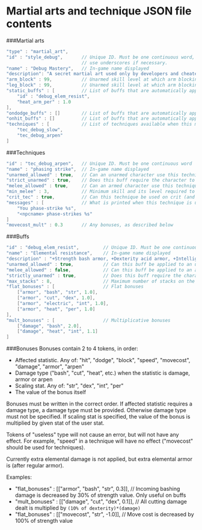 # Martial arts and technique JSON file contents

###Martial arts
```C++
"type" : "martial_art", 
"id" : "style_debug",       // Unique ID. Must be one continuous word,
                            // use underscores if necessary.
"name" : "Debug Mastery",   // In-game name displayed
"description": "A secret martial art used only by developers and cheaters.",    // In-game description
"arm_block" : 99,           // Unarmed skill level at which arm blocking is unlocked
"leg_block" : 99,           // Unarmed skill level at which arm blocking is unlocked
"static_buffs" : [          // List of buffs that are automatically applied every turn
    "id" : "debug_elem_resist",
    "heat_arm_per" : 1.0
],
"ondodge_buffs" : []        // List of buffs that are automatically applied on successful dodge
"onhit_buffs" : []          // List of buffs that are automatically applied on successful hit
"techniques" : [            // List of techniques available when this martial art is used
    "tec_debug_slow",
    "tec_debug_arpen"
]
```

###Techniques
```C++
"id" : "tec_debug_arpen",   // Unique ID. Must be one continuous word
"name" : "phasing strike",  // In-game name displayed
"unarmed_allowed" : true,   // Can an unarmed character use this technique
"strict_unarmed" : true,    // Does this buff require the character to be actually unarmed or does it allow unarmed weapons
"melee_allowed" : true,     // Can an armed character use this technique
"min_melee" : 3,            // Minimum skill and its level required to use this technique. Can be any skill.
"crit_tec" : true,          // Can this technique be used on crit (and only on crit)?
"messages" : [              // What is printed when this technique is used by the player and by an npc
    "You phase-strike %s",
    "<npcname> phase-strikes %s"
]
"movecost_mult" : 0.3       // Any bonuses, as described below
```

###Buffs
```C++
"id" : "debug_elem_resist",         // Unique ID. Must be one continuous word
"name" : "Elemental resistance",    // In-game name displayed
"description" : "+Strength bash armor, +Dexterity acid armor, +Intelligence electricity armor, +Perception fire armor.",    // In-game description
"unarmed_allowed" : true,           // Can this buff be applied to an unarmed character
"melee_allowed" : false,            // Can this buff be applied to an armed character
"strictly_unarmed" : true,          // Does this buff require the character to be actually unarmed. If false, allows unarmed weapons (brass knuckles, punch daggers)
"max_stacks" : 8,                   // Maximum number of stacks on the buff. Buff bonuses are multiplied by current buff intensity
"flat_bonuses" : [                  // Flat bonuses
    ["armor", "bash", "str", 1.0],
    ["armor", "cut", "dex", 1.0],
    ["armor", "electric", "int", 1.0],
    ["armor", "heat", "per", 1.0]
],
"mult_bonuses" : [                  // Multiplicative bonuses
    ["damage", "bash", 2.0],
    ["damage", "heat", "int", 1.1]
]
```

###Bonuses
Bonuses contain 2 to 4 tokens, in order:
* Affected statistic. Any of: "hit", "dodge", "block", "speed", "movecost", "damage", "armor", "arpen"
* Damage type ("bash", "cut", "heat", etc.) when the statistic is damage, armor or arpen
* Scaling stat. Any of: "str", "dex", "int", "per"
* The value of the bonus itself

Bonuses must be written in the correct order.
If affected statistic requires a damage type, a damage type must be provided. Otherwise damage type must not be specified.
If scaling stat is specified, the value of the bonus is multiplied by given stat of the user stat.

Tokens of "useless" type will not cause an error, but will not have any effect.
For example, "speed" in a technique will have no effect ("movecost" should be used for techniques).

Currently extra elemental damage is not applied, but extra elemental armor is (after regular armor).

Examples:
* "flat_bonuses" : [["armor", "bash", "str", 0.3]], // Incoming bashing damage is decreased by 30% of strength value. Only useful on buffs
* "mult_bonuses" : [["damage", "cut", "dex", 0.1]], // All cutting damage dealt is multiplied by `(10% of dexterity)*(damage)`
* "flat_bonuses" : [["movecost", "str", -1.0]],     // Move cost is decreased by 100% of strength value

